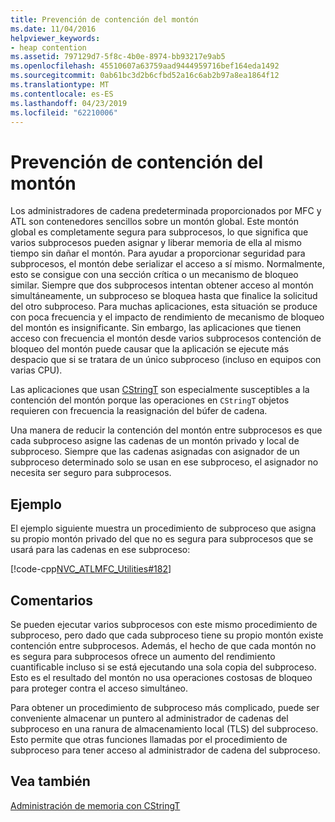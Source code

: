 ```yaml
---
title: Prevención de contención del montón
ms.date: 11/04/2016
helpviewer_keywords:
- heap contention
ms.assetid: 797129d7-5f8c-4b0e-8974-bb93217e9ab5
ms.openlocfilehash: 45510607a63759aad9444959716bef164eda1492
ms.sourcegitcommit: 0ab61bc3d2b6cfbd52a16c6ab2b97a8ea1864f12
ms.translationtype: MT
ms.contentlocale: es-ES
ms.lasthandoff: 04/23/2019
ms.locfileid: "62210006"
---
```

# <a name="avoidance-of-heap-contention"></a>Prevención de contención del montón

Los administradores de cadena predeterminada proporcionados por MFC y ATL son contenedores sencillos sobre un montón global. Este montón global es completamente segura para subprocesos, lo que significa que varios subprocesos pueden asignar y liberar memoria de ella al mismo tiempo sin dañar el montón. Para ayudar a proporcionar seguridad para subprocesos, el montón debe serializar el acceso a sí mismo. Normalmente, esto se consigue con una sección crítica o un mecanismo de bloqueo similar. Siempre que dos subprocesos intentan obtener acceso al montón simultáneamente, un subproceso se bloquea hasta que finalice la solicitud del otro subproceso. Para muchas aplicaciones, esta situación se produce con poca frecuencia y el impacto de rendimiento de mecanismo de bloqueo del montón es insignificante. Sin embargo, las aplicaciones que tienen acceso con frecuencia el montón desde varios subprocesos contención de bloqueo del montón puede causar que la aplicación se ejecute más despacio que si se tratara de un único subproceso (incluso en equipos con varias CPU).

Las aplicaciones que usan [CStringT](../atl-mfc-shared/reference/cstringt-class.md) son especialmente susceptibles a la contención del montón porque las operaciones en `CStringT` objetos requieren con frecuencia la reasignación del búfer de cadena.

Una manera de reducir la contención del montón entre subprocesos es que cada subproceso asigne las cadenas de un montón privado y local de subproceso. Siempre que las cadenas asignadas con asignador de un subproceso determinado solo se usan en ese subproceso, el asignador no necesita ser seguro para subprocesos.

## <a name="example"></a>Ejemplo

El ejemplo siguiente muestra un procedimiento de subproceso que asigna su propio montón privado del que no es segura para subprocesos que se usará para las cadenas en ese subproceso:

[!code-cpp[NVC_ATLMFC_Utilities#182](../atl-mfc-shared/codesnippet/cpp/avoidance-of-heap-contention_1.cpp)]

## <a name="comments"></a>Comentarios

Se pueden ejecutar varios subprocesos con este mismo procedimiento de subproceso, pero dado que cada subproceso tiene su propio montón existe contención entre subprocesos. Además, el hecho de que cada montón no es segura para subprocesos ofrece un aumento del rendimiento cuantificable incluso si se está ejecutando una sola copia del subproceso. Esto es el resultado del montón no usa operaciones costosas de bloqueo para proteger contra el acceso simultáneo.

Para obtener un procedimiento de subproceso más complicado, puede ser conveniente almacenar un puntero al administrador de cadenas del subproceso en una ranura de almacenamiento local (TLS) del subproceso. Esto permite que otras funciones llamadas por el procedimiento de subproceso para tener acceso al administrador de cadena del subproceso.

## <a name="see-also"></a>Vea también

[Administración de memoria con CStringT](../atl-mfc-shared/memory-management-with-cstringt.md)
